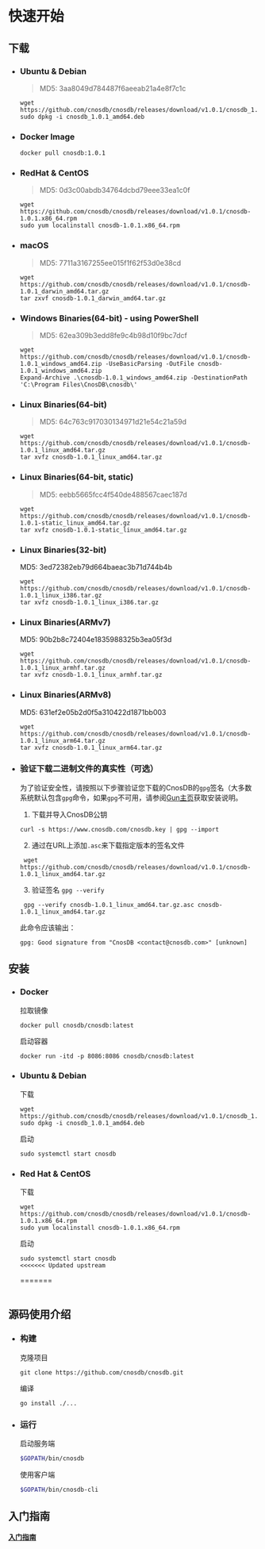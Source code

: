 # 快速开始

## 下载

- ### Ubuntu & Debian

   > MD5: 3aa8049d784487f6aeeab21a4e8f7c1c
   
   ```shell
   wget https://github.com/cnosdb/cnosdb/releases/download/v1.0.1/cnosdb_1.0.1_amd64.deb
   sudo dpkg -i cnosdb_1.0.1_amd64.deb
   ```

- ### Docker Image

   ```shell
   docker pull cnosdb:1.0.1
   ```

- ### RedHat & CentOS

   > MD5: 0d3c00abdb34764dcbd79eee33ea1c0f
   
   ```shell
   wget https://github.com/cnosdb/cnosdb/releases/download/v1.0.1/cnosdb-1.0.1.x86_64.rpm
   sudo yum localinstall cnosdb-1.0.1.x86_64.rpm
   ```

- ### macOS

   > MD5: 7711a3167255ee015f1f62f53d0e38cd
   
   ```shell
   wget https://github.com/cnosdb/cnosdb/releases/download/v1.0.1/cnosdb-1.0.1_darwin_amd64.tar.gz
   tar zxvf cnosdb-1.0.1_darwin_amd64.tar.gz
   ```

- ### Windows Binaries(64-bit) - using PowerShell

   > MD5: 62ea309b3edd8fe9c4b98d10f9bc7dcf
   
   ```shell
   wget https://github.com/cnosdb/cnosdb/releases/download/v1.0.1/cnosdb-1.0.1_windows_amd64.zip -UseBasicParsing -OutFile cnosdb-1.0.1_windows_amd64.zip
   Expand-Archive .\cnosdb-1.0.1_windows_amd64.zip -DestinationPath 'C:\Program Files\CnosDB\cnosdb\'
   ```

- ### Linux Binaries(64-bit)

   > MD5: 64c763c917030134971d21e54c21a59d
   
   ```shell
   wget https://github.com/cnosdb/cnosdb/releases/download/v1.0.1/cnosdb-1.0.1_linux_amd64.tar.gz
   tar xvfz cnosdb-1.0.1_linux_amd64.tar.gz
   ```

- ### Linux Binaries(64-bit, static)

   > MD5: eebb5665fcc4f540de488567caec187d
   
   ```shell
   wget https://github.com/cnosdb/cnosdb/releases/download/v1.0.1/cnosdb-1.0.1-static_linux_amd64.tar.gz
   tar xvfz cnosdb-1.0.1-static_linux_amd64.tar.gz
   ```

- ### Linux Binaries(32-bit)

   MD5: 3ed72382eb79d664baeac3b71d744b4b
   
   ```shell
   wget https://github.com/cnosdb/cnosdb/releases/download/v1.0.1/cnosdb-1.0.1_linux_i386.tar.gz
   tar xvfz cnosdb-1.0.1_linux_i386.tar.gz
   ```

- ### Linux Binaries(ARMv7)

   MD5: 90b2b8c72404e1835988325b3ea05f3d
   
   ```shell
   wget https://github.com/cnosdb/cnosdb/releases/download/v1.0.1/cnosdb-1.0.1_linux_armhf.tar.gz
   tar xvfz cnosdb-1.0.1_linux_armhf.tar.gz
   ```

- ### Linux Binaries(ARMv8)
   
   MD5: 631ef2e05b2d0f5a310422d1871bb003
   
   ```shell
   wget https://github.com/cnosdb/cnosdb/releases/download/v1.0.1/cnosdb-1.0.1_linux_arm64.tar.gz
   tar xvfz cnosdb-1.0.1_linux_arm64.tar.gz
   ```

- ### 验证下载二进制文件的真实性（可选）

  为了验证安全性，请按照以下步骤验证您下载的CnosDB的`gpg`签名（大多数系统默认包含`gpg`命令，如果`gpg`不可用，请参阅[Gun主页](https://gnupg.org/download)获取安装说明。

  1. 下载并导入CnosDB公钥

   ```
   curl -s https://www.cnosdb.com/cnosdb.key | gpg --import
   ```

   2. 通过在URL上添加`.asc`来下载指定版本的签名文件

   ```shell
    wget https://github.com/cnosdb/cnosdb/releases/download/v1.0.1/cnosdb-1.0.1_linux_amd64.tar.gz
   ```

   3. 验证签名 `gpg --verify`

   ```shell
    gpg --verify cnosdb-1.0.1_linux_amd64.tar.gz.asc cnosdb-1.0.1_linux_amd64.tar.gz
   ```

   此命令应该输出：

   ```shell
   gpg: Good signature from "CnosDB <contact@cnosdb.com>" [unknown]
   ```



## 安装

- ### Docker

  拉取镜像

  ```shell
  docker pull cnosdb/cnosdb:latest
  ```

  启动容器

   ```shell
   docker run -itd -p 8086:8086 cnosdb/cnosdb:latest
   ```

- ### Ubuntu & Debian

  下载

   ```shell
   wget https://github.com/cnosdb/cnosdb/releases/download/v1.0.1/cnosdb_1.0.1_amd64.deb
   sudo dpkg -i cnosdb_1.0.1_amd64.deb
   ```

  启动

   ```shell
   sudo systemctl start cnosdb
   ```

- ### Red Hat & CentOS

  下载

   ```shell
   wget https://github.com/cnosdb/cnosdb/releases/download/v1.0.1/cnosdb-1.0.1.x86_64.rpm
   sudo yum localinstall cnosdb-1.0.1.x86_64.rpm
   ```

  启动

   ```shell
   sudo systemctl start cnosdb
   <<<<<<< Updated upstream
   ```
   =======
   ```

## 源码使用介绍

- ### 构建

  克隆项目

   ```
   git clone https://github.com/cnosdb/cnosdb.git
   ```

  编译

   ```
   go install ./...
   ```

- ### 运行

  启动服务端

   ```bash
   $GOPATH/bin/cnosdb
   ```

  使用客户端

   ```bash
   $GOPATH/bin/cnosdb-cli
   ```

## 入门指南

   **[入门指南](./guide.md)**
